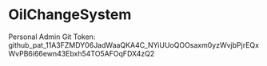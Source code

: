# OilChangeSystem

Personal Admin Git Token: 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
